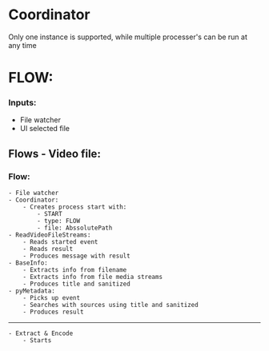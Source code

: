 # Coordinator
Only one instance is supported, while multiple processer's can be run at any time

# FLOW:
### Inputs:
- File watcher
- UI selected file

## Flows - Video file:
### Flow:
    - File watcher
    - Coordinator:
        - Creates process start with:
            - START
            - type: FLOW
            - file: AbssolutePath
    - ReadVideoFileStreams:
        - Reads started event
        - Reads result
        - Produces message with result
    - BaseInfo:
        - Extracts info from filename
        - Extracts info from file media streams
        - Produces title and sanitized
    - pyMetadata:
        - Picks up event
        - Searches with sources using title and sanitized
        - Produces result
    
 ----
    - Extract & Encode
        - Starts